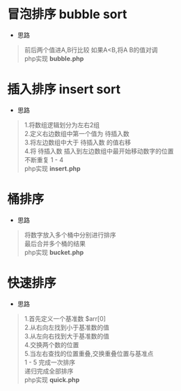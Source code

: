# 冒泡排序 bubble sort
- 思路
> 前后两个值进A,B行比较 如果A<B,将A B的值对调   
> php实现 **bubble.php**

# 插入排序 insert sort
- 思路
> 1.将数组逻辑划分为左右2组   
> 2.定义右边数组中第一个值为 待插入数   
> 3.将左边数组中大于 待插入数 的值右移   
> 4.将 待插入数 插入到左边数组中最开始移动数字的位置   
> 不断重复 1 - 4   
> php实现 **insert.php**   

# 桶排序
- 思路
> 将数字放入多个桶中分别进行排序   
> 最后合并多个桶的结果   
> php实现 **bucket.php**   

# 快速排序
- 思路
> 1.首先定义一个基准数 $arr[0]   
> 2.从右向左找到小于基准数的值   
> 3.从左向右找到大于基准数的值   
> 4.交换两个数的位置   
> 5.当左右查找的位置重叠,交换重叠位置与基准点   
> 1 - 5 完成一次排序   
> 递归完成全部排序   
> php实现 **quick.php**   

